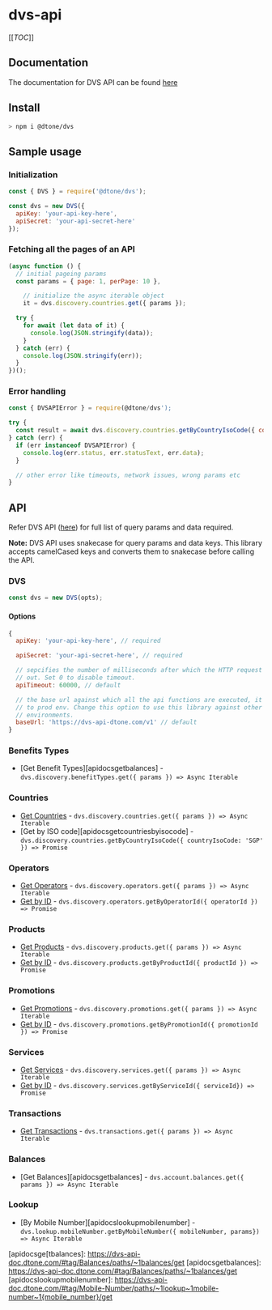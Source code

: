 # dvs-api

[[_TOC_]]

## Documentation
The documentation for DVS API can be found [here][apidocs]

## Install
```bash
> npm i @dtone/dvs
```

## Sample usage

### Initialization
```javascript
const { DVS } = require('@dtone/dvs');

const dvs = new DVS({
  apiKey: 'your-api-key-here',
  apiSecret: 'your-api-secret-here'
});
```

### Fetching all the pages of an API
```javascript
(async function () {
  // initial pageing params
  const params = { page: 1, perPage: 10 },

    // initialize the async iterable object
    it = dvs.discovery.countries.get({ params });

  try {
    for await (let data of it) {
      console.log(JSON.stringify(data));
    }
  } catch (err) {
    console.log(JSON.stringify(err));
  }
})();
```

### Error handling
```javascript
const { DVSAPIError } = require(@dtone/dvs');

try {
  const result = await dvs.discovery.countries.getByCountryIsoCode({ countryIsoCode: 'SGP' });
} catch (err) {
  if (err instanceof DVSAPIError) {
    console.log(err.status, err.statusText, err.data);
  }

  // other error like timeouts, network issues, wrong params etc
}
```

## API
Refer DVS API ([here][apidocs]) for full list of query params and data required.

**Note:** DVS API uses snakecase for query params and data keys. This library
accepts camelCased keys and converts them to snakecase before calling the API.

### DVS
```javascript
const dvs = new DVS(opts);
```

#### Options
```javascript
{
  apiKey: 'your-api-key-here', // required

  apiSecret: 'your-api-secret-here', // required

  // sepcifies the number of milliseconds after which the HTTP request times
  // out. Set 0 to disable timeout.
  apiTimeout: 60000, // default

  // the base url against which all the api functions are executed, it defaults
  // to prod env. Change this option to use this library against other
  // environments.
  baseUrl: 'https://dvs-api-dtone.com/v1' // default
}
```

### Benefits Types
* [Get Benefit Types][apidocsgetbalances] - `dvs.discovery.benefitTypes.get({ params }) => Async Iterable`

### Countries
* [Get Countries][apidocsgetcountries] - `dvs.discovery.countries.get({ params }) => Async Iterable`
* [Get by ISO code][apidocsgetcountriesbyisocode] - `dvs.discovery.countries.getByCountryIsoCode({ countryIsoCode: 'SGP' }) => Promise`

### Operators
* [Get Operators][apidocsgetoperators] - `dvs.discovery.operators.get({ params }) => Async Iterable`
* [Get by ID][apidocsgetoperatorsbyid] - `dvs.discovery.operators.getByOperatorId({ operatorId }) => Promise`

### Products
* [Get Products][apidocsgetproducts] - `dvs.discovery.products.get({ params }) => Async Iterable`
* [Get by ID][apidocsgetproductsbyid] - `dvs.discovery.products.getByProductId({ productId }) => Promise`

### Promotions
* [Get Promotions][apidocsgetpromotions] - `dvs.discovery.promotions.get({ params }) => Async Iterable`
* [Get by ID][apidocsgetpromotionsbyid] - `dvs.discovery.promotions.getByPromotionId({ promotionId }) => Promise`

### Services
* [Get Services][apidocsgetservices] - `dvs.discovery.services.get({ params }) => Async Iterable`
* [Get by ID][apidocsgetservicesbyid] - `dvs.discovery.services.getByServiceId({ serviceId}) => Promise`

### Transactions
* [Get Transactions][apidocsgettransactions] - `dvs.transactions.get({ params }) => Async Iterable`

### Balances
* [Get Balances][apidocsgetbalances] - `dvs.account.balances.get({ params }) => Async Iterable`

### Lookup
* [By Mobile Number][apidocslookupmobilenumber] - `dvs.lookup.mobileNumber.getByMobileNumber({ mobileNumber, params}) => Async Iterable`

[apidocs]: https://dvs-api-doc.dtone.com
[apidocsgetbenefits]: https://dvs-api-doc.dtone.com/#tag/Benefits/paths/~1benefit-types/get
[apidocsgetcountries]: https://dvs-api-doc.dtone.com/#tag/Countries/paths/~1countries/get
[apidocsgetcountriesbyisocode: ]: https://dvs-api-doc.dtone.com/#tag/Countries/paths/~1countries~1{country_iso_code}/get
[apidocsgetoperators]: https://dvs-api-doc.dtone.com/#tag/Operators/paths/~1operators/get
[apidocsgetoperatorsbyid]: https://dvs-api-doc.dtone.com/#tag/Operators/paths/~1operators~1{operator_id}/get
[apidocsgetproducts]: https://dvs-api-doc.dtone.com/#tag/Products/paths/~1products/get
[apidocsgetproductsbyid]: https://dvs-api-doc.dtone.com/#tag/Products/paths/~1products~1{product_id}/get
[apidocsgetpromotions]: https://dvs-api-doc.dtone.com/#tag/Promotions/paths/~1promotions/get
[apidocsgetpromotionsbyid]: https://dvs-api-doc.dtone.com/#tag/Promotions/paths/~1promotions~1{promotion_id}/get
[apidocsgetservices]: https://dvs-api-doc.dtone.com/#tag/Services/paths/~1services/get
[apidocsgetservicesbyid]: https://dvs-api-doc.dtone.com/#tag/Services/paths/~1services~1{service_id}/get
[apidocsgettransactions]: https://dvs-api-doc.dtone.com/#tag/Transactions/paths/~1transactions/get 
[apidocsge[tbalances]: https://dvs-api-doc.dtone.com/#tag/Balances/paths/~1balances/get
[apidocsgetbalances]: https://dvs-api-doc.dtone.com/#tag/Balances/paths/~1balances/get
[apidocslookupmobilenumber]: https://dvs-api-doc.dtone.com/#tag/Mobile-Number/paths/~1lookup~1mobile-number~1{mobile_number}/get
